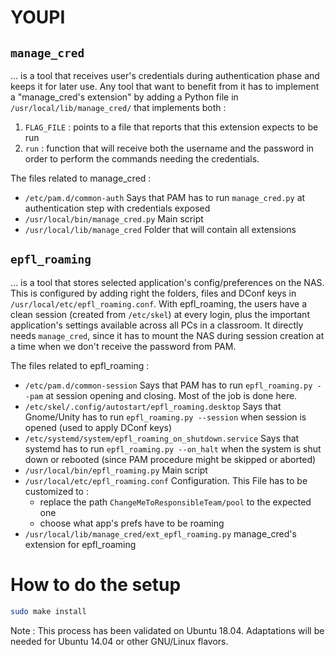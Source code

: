 # YOUPI


## `manage_cred`

... is a tool that receives user's credentials during authentication phase and keeps it for later use.
Any tool that want to benefit from it has to implement a "manage_cred's extension" by adding a Python file in `/usr/local/lib/manage_cred/` that implements both :
1. `FLAG_FILE` : points to a file that reports that this extension expects to be run
2. `run` : function that will receive both the username and the password in order to perform the commands needing the credentials.

The files related to manage_cred :
+ `/etc/pam.d/common-auth`
    Says that PAM has to run `manage_cred.py` at authentication step with credentials exposed
+ `/usr/local/bin/manage_cred.py`
    Main script
+ `/usr/local/lib/manage_cred`
    Folder that will contain all extensions


## `epfl_roaming`

... is a tool that stores selected application's config/preferences on the NAS. This is configured by adding right the folders, files and DConf keys in `/usr/local/etc/epfl_roaming.conf`.
With epfl_roaming, the users have a clean session (created from `/etc/skel`) at every login, plus the important application's settings available across all PCs in a classroom.
It directly needs `manage_cred`, since it has to mount the NAS during session creation at a time when we don't receive the password from PAM.

The files related to epfl_roaming :
+ `/etc/pam.d/common-session`
    Says that PAM has to run `epfl_roaming.py --pam` at session opening and closing. Most of the job is done here.
+ `/etc/skel/.config/autostart/epfl_roaming.desktop`
    Says that Gnome/Unity has to run `epfl_roaming.py --session` when session is opened (used to apply DConf keys)
+ `/etc/systemd/system/epfl_roaming_on_shutdown.service`
    Says that systemd has to run `epfl_roaming.py --on_halt` when the system is shut down or rebooted (since PAM procedure might be skipped or aborted)
+ `/usr/local/bin/epfl_roaming.py`
    Main script
+ `/usr/local/etc/epfl_roaming.conf`
    Configuration.
    This File has to be customized to :
    + replace the path `ChangeMeToResponsibleTeam/pool` to the expected one
    + choose what app's prefs have to be roaming
+ `/usr/local/lib/manage_cred/ext_epfl_roaming.py`
    manage_cred's extension for epfl_roaming


# How to do the setup

~~~ bash
sudo make install
~~~

Note : This process has been validated on Ubuntu 18.04. Adaptations will be needed for Ubuntu 14.04 or other GNU/Linux flavors.
